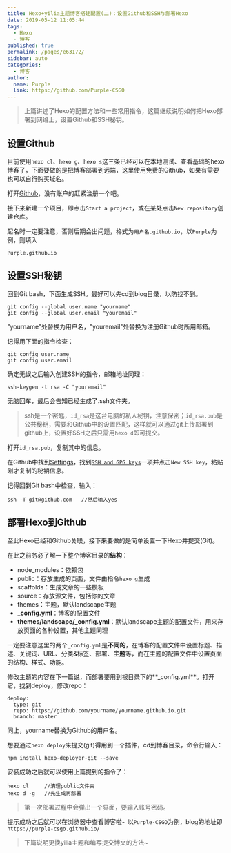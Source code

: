 ```yaml
---
title: Hexo+yilia主题博客搭建配置(二)：设置Github和SSH与部署Hexo
date: 2019-05-12 11:05:44
tags: 
  - Hexo
  - 博客
published: true
permalink: /pages/e63172/
sidebar: auto
categories: 
  - 博客
author: 
  name: Purp1e
  link: https://github.com/Purple-CSGO
---
```

>上篇讲述了Hexo的配置方法和一些常用指令，这篇继续说明如何把Hexo部署到网络上，设置Github和SSH秘钥。
<!--more-->
## 设置Github

目前使用`hexo cl`、`hexo g`、`hexo s`这三条已经可以在本地测试、查看基础的hexo博客了，下面要做的是把博客部署到远端，这里使用免费的Github，如果有需要也可以自行购买域名。

打开[Github](https://github.com/)，没有账户的赶紧注册一个吧。

接下来新建一个项目，即点击`Start a project`，或在某处点击`New repository`创建仓库。

起名时一定要注意，否则后期会出问题，格式为`用户名.github.io`，以`Purple`为例，则填入

```
Purple.github.io
```

## 设置SSH秘钥

回到Git bash，下面生成SSH。最好可以先cd到blog目录，以防找不到。

```
git config --global user.name "yourname"
git config --global user.email "youremail"
```

"yourname"处替换为用户名，"youremail"处替换为注册Github时所用邮箱。

记得用下面的指令检查：

```
git config user.name
git config user.email
```

确定无误之后输入创建SSH的指令，邮箱地址同理：

```
ssh-keygen -t rsa -C "youremail"
```

无脑回车，最后会告知已经生成了.ssh文件夹。

> ssh是一个密匙，`id_rsa`是这台电脑的私人秘钥，注意保密；`id_rsa.pub`是公共秘钥，需要和Github中的设置匹配，这样就可以通过git上传部署到github上，设置好SSH之后只需用`hexo d`即可提交。

打开`id_rsa.pub`，复制其中的信息。

在Github中找到[Settings](https://github.com/settings/profile)，找到[`SSH and GPG keys`](https://github.com/settings/keys)一项并点击`New SSH key`，粘贴刚才复制的秘钥信息。

记得回到Git bash中检查，输入：

```
ssh -T git@github.com	//然后输入yes
```

## 部署Hexo到Github

至此Hexo已经和Github关联，接下来要做的是简单设置一下Hexo并提交(Git)。

在此之前务必了解一下整个博客目录的**结构**：

- node_modules：依赖包
- public：存放生成的页面，文件由指令`hexo g`生成
- scaffolds：生成文章的一些模板
- source：存放源文件，包括你的文章
- themes：主题，默认landscape主题
- **_config.yml**：博客的配置文件
- **themes/landscape/_config.yml**：默认landscape主题的配置文件，用来存放页面的各种设置，其他主题同理

一定要注意这里的两个`_config.yml`是**不同的**，在博客的配置文件中设置标题、描述、关键词、URL、分类&标签、部署、**主题**等，而在主题的配置文件中设置页面的结构、样式、功能。

修改主题的内容在下一篇说，而部署要用到根目录下的**_config.yml**。打开它，找到deploy，修改repo：

```
deploy:
  type: git
  repo: https://github.com/yourname/yourname.github.io.git
  branch: master
```

同上，yourname替换为Github的用户名。

想要通过`hexo deploy`来提交(git)得用到一个插件，cd到博客目录，命令行输入：

```
npm install hexo-deployer-git --save
```

安装成功之后就可以使用上篇提到的指令了：

```
hexo cl		//清理public文件夹
hexo d -g	//先生成再部署
```

> 第一次部署过程中会弹出一个界面，要输入账号密码。

提示成功之后就可以在浏览器中查看博客啦~ 以`Purple-CSGO`为例，blog的地址即`https://purple-csgo.github.io/`

> 下篇说明更换yilia主题和编写提交博文的方法~
